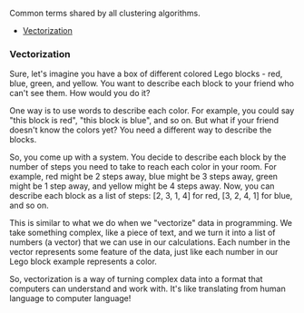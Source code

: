 Common terms shared by all clustering algorithms.

- [Vectorization](#vectorization)

### Vectorization

Sure, let's imagine you have a box of different colored Lego blocks - red, blue, green, and yellow. You want to describe each block to your friend who can't see them. How would you do it?

One way is to use words to describe each color. For example, you could say "this block is red", "this block is blue", and so on. But what if your friend doesn't know the colors yet? You need a different way to describe the blocks.

So, you come up with a system. You decide to describe each block by the number of steps you need to take to reach each color in your room. For example, red might be 2 steps away, blue might be 3 steps away, green might be 1 step away, and yellow might be 4 steps away. Now, you can describe each block as a list of steps: [2, 3, 1, 4] for red, [3, 2, 4, 1] for blue, and so on.

This is similar to what we do when we "vectorize" data in programming. We take something complex, like a piece of text, and we turn it into a list of numbers (a vector) that we can use in our calculations. Each number in the vector represents some feature of the data, just like each number in our Lego block example represents a color.

So, vectorization is a way of turning complex data into a format that computers can understand and work with. It's like translating from human language to computer language!